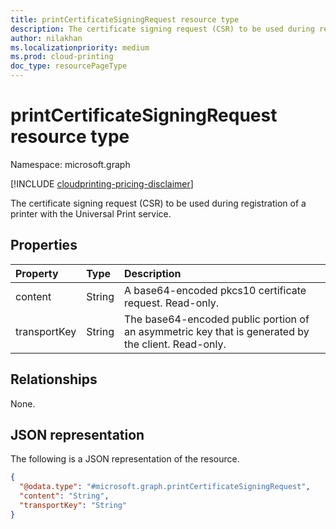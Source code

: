 ```yaml
---
title: printCertificateSigningRequest resource type
description: The certificate signing request (CSR) to be used during registration of a printer with the Universal Print service.
author: nilakhan
ms.localizationpriority: medium
ms.prod: cloud-printing
doc_type: resourcePageType
---
```

# printCertificateSigningRequest resource type

Namespace: microsoft.graph

[!INCLUDE [cloudprinting-pricing-disclaimer](../../includes/cloudprinting-pricing-disclaimer.md)]

The certificate signing request (CSR) to be used during registration of a printer with the Universal Print service.

## Properties
|Property|Type|Description|
|:---|:---|:---|
|content|String|A base64-encoded pkcs10 certificate request. Read-only.|
|transportKey|String|The base64-encoded public portion of an asymmetric key that is generated by the client. Read-only.|

## Relationships
None.

## JSON representation
The following is a JSON representation of the resource.
<!-- {
  "blockType": "resource",
  "@odata.type": "microsoft.graph.printCertificateSigningRequest"
}
-->
``` json
{
  "@odata.type": "#microsoft.graph.printCertificateSigningRequest",
  "content": "String",
  "transportKey": "String"
}
```

